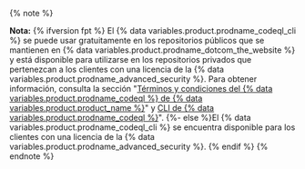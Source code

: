 {% note %}

**Nota:** {% ifversion fpt %}
El {% data variables.product.prodname_codeql_cli %} se puede usar gratuitamente en los repositorios públicos que se mantienen en {% data variables.product.prodname_dotcom_the_website %} y está disponible para utilizarse en los repositorios privados que pertenezcan a los clientes con una licencia de la {% data variables.product.prodname_advanced_security %}. Para obtener información, consulta la sección "[Términos y condiciones del {% data variables.product.prodname_codeql %} de {% data variables.product.product_name %}](https://securitylab.github.com/tools/codeql/license)" y [CLI de {% data variables.product.prodname_codeql %}](https://codeql.github.com/docs/codeql-cli/)".
{%- else %}El {% data variables.product.prodname_codeql_cli %} se encuentra disponible para los clientes con una licencia de la {% data variables.product.prodname_advanced_security %}.
{% endif %}
{% endnote %}
